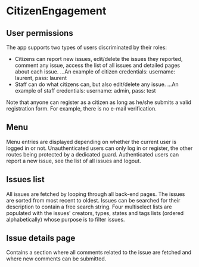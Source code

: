 # CitizenEngagement

## User permissions

The app supports two types of users discriminated by their roles:
- Citizens can report new issues, edit/delete the issues they reported, comment any issue, access the list of all issues and detailed pages about each issue.
...An example of citizen credentials: username: laurent, pass: laurent
- Staff can do what citizens can, but also edit/delete any issue.
...An example of staff credentials: username: admin, pass: test

Note that anyone can register as a citizen as long as he/she submits a valid registration form. For example, there is no e-mail verification.

## Menu

Menu entries are displayed depending on whether the current user is logged in or not.
Unauthenticated users can only log in or register, the other routes being protected by a dedicated guard.
Authenticated users can report a new issue, see the list of all issues and logout.

## Issues list

All issues are fetched by looping through all back-end pages.
The issues are sorted from most recent to oldest.
Issues can be searched for their description to contain a free search string.
Four multiselect lists are populated with the issues' creators, types, states and tags lists (ordered alphabetically) whose purpose is to filter issues.

## Issue details page

Contains a section where all comments related to the issue are fetched and where new comments can be submitted.